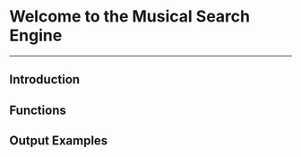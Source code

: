 # Welcome to the Musical Search Engine <br>

---

## Introduction

## Functions

## Output Examples

